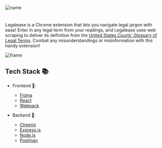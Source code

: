 ![name](https://github.com/susanzh4ng/legalease/assets/112526560/756a444f-02b7-4972-aefa-23ddecb85911)

#

Legalease is a Chrome extension that lets you navigate legal jargon with ease! Enter in any legal term from your readings, and Legalease uses web scraping to deliver its definition from the [United States Courts' Glossary of Legal Terms](https://www.uscourts.gov/glossary). Combat any misunderstandings or misinformation with this handy extension!

![frame](https://github.com/susanzh4ng/legalease/assets/112526560/22b0ec1f-6f37-4b60-bacf-7b18dd1fbc09)


## Tech Stack 📚

- Frontend 🎨:
  - [Figma](https://www.figma.com/signup)
  - [React](https://reactnative.dev/docs/environment-setup)
  - [Webpack](https://webpack.js.org/)

- Backend 👾:
  - [Cheerio](https://cheerio.js.org/docs/intro)
  - [Express.js](https://expressjs.com/)
  - [Node.js](https://nodejs.org/en/)
  - [Postman](https://www.postman.com/downloads/)
